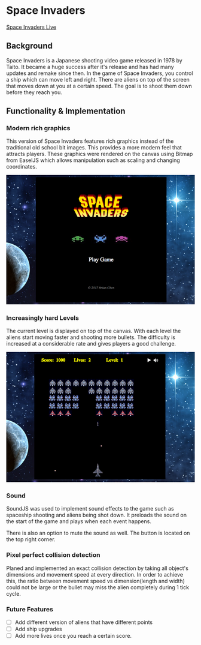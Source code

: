 # Space Invaders

[Space Invaders Live](https://brianchen.github.io/Space-Invaders/)

## Background

Space Invaders is a Japanese shooting video game released in 1978 by Taito. It became a huge success after it's release and has had many updates and remake since then.  In the game of Space Invaders, you control a ship which can move left and right.  There are aliens on top of the screen that moves down at you at a certain speed.  The goal is to shoot them down before they reach you.

## Functionality & Implementation  

### Modern rich graphics

This version of Space Invaders features rich graphics instead of the traditional old school bit images.  This provides a more modern feel that attracts players.  These graphics were rendered on the canvas using Bitmap from EaselJS which allows manipulation such as scaling and changing coordinates.

![Start Screen](./assets/images/spaceinvader-welcome.png)

### Increasingly hard Levels

The current level is displayed on top of the canvas.  With each level the aliens start moving faster and shooting more bullets.  The difficulty is increased at a considerable rate and gives players a good challenge.

![Game Screen](./assets/images/spaceinvader.png)

### Sound

SoundJS was used to implement sound effects to the game such as spaceship shooting and aliens being shot down.  It preloads the sound on the start of the game and plays when each event happens.

There is also an option to mute the sound as well.  The button is located on the top right corner.

### Pixel perfect collision detection

Planed and implemented an exact collision detection by taking all object's dimensions and movement speed at every direction. In order to achieve this, the ratio between movement speed vs dimension(length and width) could not be large or the bullet may miss the alien completely during 1 tick cycle.

### Future Features

- [ ] Add different version of aliens that have different points
- [ ] Add ship upgrades
- [ ] Add more lives once you reach a certain score.
